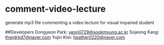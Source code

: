 # comment-video-lecture
generate mp3 file commenting a video lecture for visual impaired student

##Developers
Dongyeon Park: yeon0729@sookmyung.ac.kr
Sojeong Kang: thwjdrkd7@naver.com
Yujin Kim: heather0220@naver.com
